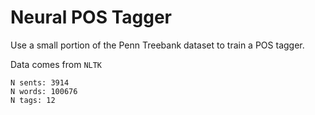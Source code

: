# Neural POS Tagger
Use a small portion of the Penn Treebank dataset to train a POS tagger.

Data comes from `NLTK`
```
N sents: 3914
N words: 100676
N tags: 12
```
